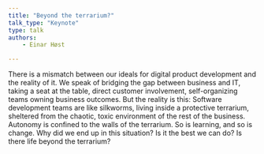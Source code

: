 ```yaml
---
title: "Beyond the terrarium?"
talk_type: "Keynote"
type: talk
authors:
    - Einar Høst

---
```

There is a mismatch between our ideals for digital product development and the reality of it. We speak of bridging the gap between business and IT, taking a seat at the table, direct customer involvement, self-organizing teams owning business outcomes. But the reality is this: Software development teams are like silkworms, living inside a protective terrarium, sheltered from the chaotic, toxic environment of the rest of the business. Autonomy is confined to the walls of the terrarium. So is learning, and so is change. Why did we end up in this situation? Is it the best we can do? Is there life beyond the terrarium?
